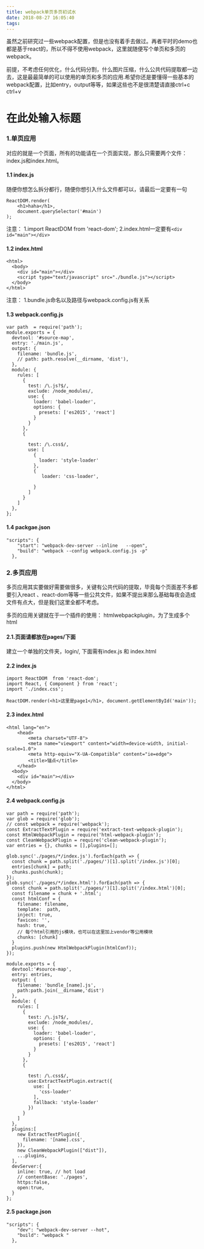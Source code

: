 ```yaml
---
title: webpack单页多页初试水
date: 2018-08-27 16:05:40
tags:
---
```

虽然之前研究过一些webpack配置，但是也没有着手去做过。再者平时的demo也都是基于react的，所以不得不使用webpack，这里就随便写个单页和多页的webpack。

前提，不考虑任何优化，什么代码分割，什么图片压缩，什么公共代码提取都一边去，这是最最简单的可以使用的单页和多页的应用.希望你还是要懂得一些基本的webpack配置，比如entry，output等等，如果这些也不是很清楚请直接ctrl+c ctrl+v
<!-- more -->
# 在此处输入标题

### 1.单页应用

对应的就是一个页面，所有的功能请在一个页面实现，那么只需要两个文件：index.js和index.html。

#### 1.1 index.js
随便你想怎么拆分都行，随便你想引入什么文件都可以，请最后一定要有一句

    ReactDOM.render(
        <h1>haha</h1>,
        document.querySelector('#main')
    );

注意：
    1.import ReactDOM  from 'react-dom';
    2.index.html一定要有`<div id="main"></div>`

#### 1.2 index.html

    <html>
      <body>
        <div id="main"></div>
        <script type="text/javascript" src="./bundle.js"></script>
      </body>
    </html>

 注意：
 1.bundle.js命名以及路径与webpack.config.js有关系
 
 #### 1.3 webpack.config.js

    var path  = require('path');
    module.exports = {
      devtool: '#source-map',
      entry: './main.js',
      output: {
        filename: 'bundle.js',
        // path: path.resolve(__dirname, 'dist'),
      },
      module: {
        rules: [
          {
            test: /\.js?$/,
            exclude: /node_modules/,
            use: {
              loader: 'babel-loader',
              options: {
                presets: ['es2015', 'react']
              }
            }
          },
          {
    
            test: /\.css$/,
            use: [
              {
                loader: 'style-loader'
              },
              {
                 loader: 'css-loader',
              
              }
            ]
          }
        ]
      },
    };

#### 1.4 packgae.json

    "scripts": {
        "start": "webpack-dev-server --inline   --open",
        "build": "webpack --config webpack.config.js -p"
      },

  
### 2.多页应用

多页应用其实要做好需要做很多，关键有公共代码的提取，毕竟每个页面差不多都要引入react 、react-dom等等一些公共文件，如果不提出来那么基础每夜会造成文件有点大，但是我们这里全都不考虑。

多页的应用关键就在于一个插件的使用：
htmlwebpackplugin，为了生成多个html

#### 2.1.页面请都放在pages/下面

建立一个单独的文件夹，login/, 下面需有index.js 和 index.html

#### 2.2 index.js

    import ReactDOM  from 'react-dom';
    import React, { Component } from 'react';
    import './index.css';
    
    ReactDOM.render(<h1>这里是page1</h1>, document.getElementById('main'));

#### 2.3 index.html

    <html lang="en">
        <head>
            <meta charset="UTF-8">
            <meta name="viewport" content="width=device-width, initial-scale=1.0">
            <meta http-equiv="X-UA-Compatible" content="ie=edge">
            <title>锚点</title>
        </head>
      <body>
        <div id="main"></div>
      </body>
    </html>

#### 2.4 webpack.config.js

    var path = require('path');
    var glob = require('glob');
    // const webpack = require('webpack');
    const ExtractTextPlugin = require('extract-text-webpack-plugin');
    const HtmlWebpackPlugin = require('html-webpack-plugin');
    const CleanWebpackPlugin = require('clean-webpack-plugin');
    var entries = {}, chunks = [],plugins=[];
    
    glob.sync('./pages/*/index.js').forEach(path => {
      const chunk = path.split('./pages/')[1].split('/index.js')[0];
      entries[chunk] = path;
      chunks.push(chunk);
    });
    glob.sync('./pages/*/index.html').forEach(path => {
      const chunk = path.split('./pages/')[1].split('/index.html')[0];
      const filename = chunk + '.html';
      const htmlConf = {
        filename: filename,
        template:  path,
        inject: true,
        favicon: '',
        hash: true,
        // 每个html引用的js模块，也可以在这里加上vendor等公用模块
        chunks: [chunk]
      }
      plugins.push(new HtmlWebpackPlugin(htmlConf));
    });
    
    module.exports = {
      devtool:'#source-map',
      entry: entries,
      output: {
        filename: 'bundle_[name].js',
        path:path.join(__dirname,'dist')
      },
      module: {
        rules: [
          {
            test: /\.js?$/,
            exclude: /node_modules/,
            use: {
              loader: 'babel-loader',
              options: {
                presets: ['es2015', 'react']
              }
            }
          },
          {
    
            test: /\.css$/,
            use:ExtractTextPlugin.extract({
              use: [
                'css-loader'
              ],
              fallback: 'style-loader'
            })
          }
        ]
      },
      plugins:[
        new ExtractTextPlugin({
          filename: '[name].css', 
        }),
        new CleanWebpackPlugin(["dist"]),
        ...plugins,
      ],
      devServer:{
        inline: true, // hot load
        // contentBase: './pages',
        https:false,
        open:true,
      }
    };

#### 2.5 package.json

    "scripts": {
        "dev": "webpack-dev-server --hot",
        "build": "webpack "
      },

